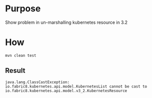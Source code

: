 # Purpose

Show problem in un-marshalling kubernetes resource in 3.2

# How

`mvn clean test`

## Result

```
java.lang.ClassCastException: io.fabric8.kubernetes.api.model.KubernetesList cannot be cast to io.fabric8.kubernetes.api.model.v3_2.KubernetesResource
```
